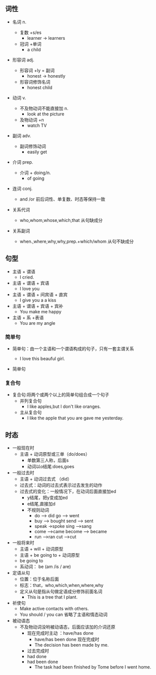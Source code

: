 ## 词性

- 名词 n.
  - 复数 +s/es
    - learner  -> learners
  - 冠词 +单词    
    - a  child

- 形容词 adj.
  - 形容词 +ly = 副词
    - honest -> honestly
  - 形容词修饰名词
    - honest child

- 动词 v.
  - 不及物动词不能直接加 n.  
    - look at the picture
  - 及物动词 +n
    - watch TV

- 副词 adv.
  - 副词修饰动词
    - easily get

- 介词 prep.
  - 介词 + doing/n.   
    - of going

- 连词 conj.

  - and /or 前后词性、单复数、时态等保持一致

- 关系代词

  - who,whom,whose,which,that 从句缺成分

- 关系副词

  - when.,where,why,why,prep.+which/whom 从句不缺成分

  

## 句型

- 主语 + 谓语     
  - I  cried.
- 主语 + 谓语 + 宾语
  - I love you
- 主语 + 谓语 + 间宾语 + 直宾
  - I give you a  a kiss
- 主语 + 谓语 + 宾语 + 宾补
  - You make me happy
- 主语 + 系 +表语
  - You are my angle

### 简单句

- 简单句：由一个主语和一个谓语构成的句子，只有一套主谓关系
  - I love this beauful girl.

- 简单句	

### 复合句

- 复合句:将两个或两个以上的简单句组合成一个句子
  - 并列复合句
    - I like apples,but I don't like oranges.
  - 主从复合句
    - I like the apple that you are gave me yesterday.

## 时态

- 一般现在时
  - 主语 +  动词原型或三单（do/does）
    - 单数第三人称，后面s
    - 动词以o结尾:does,goes
- 一般过去时
  - 主语 + 动词过去式 （did）
  - 过去式：动词的过去式表示过去发生的动作
  - 过去式的变化：一般情况下，在动词后面直接加ed
    - y结尾，把y变成加ed
    - e结尾,直接加d
    - 不规则动词
      - do   --> did       go  --> went
      - buy --> bought   send  --> sent
      - speak  ->spoke     sing -->sang
      - come -->came   become --> became
      - run -->ran   cut -->cut
- 一般将来时
  - 主语 + will + 动词原型
  - 主语 + be going to + 动词原型
  - be going to 
  - 系动词：  be (am /is / are)
- 定语从句
  - 位置：位于名称后面
  - 标志：that，who,which,when,where,why
  - 定义从句是指从句做定语成分修饰前面名词
    - This is a tree that I plant.
- 祈使句
  - Make active contacts with others.
  - You should / you can   省略了主语和情态动词
- 被动语态
  - 不及物动词没哟被动语态，后面应该加的介词还原
    - 现在完成时主动 ：have/has done
      - have/has been done 现在完成时
      - The decision has been made by me.
    - 过去完成时
    - had done
    - had been done
      - The task had been finished by Tome before I went home.









































































